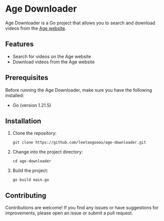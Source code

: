 # Age Downloader

Age Downloader is a Go project that allows you to search and download videos from the [Age website](https://www.agedm.org/).


## Features

- Search for videos on the Age website
- Download videos from the Age website

## Prerequisites

Before running the Age Downloader, make sure you have the following installed:

- Go (version 1.21.5)

## Installation

1. Clone the repository:

    ```shell
    git clone https://github.com/leetaogoooo/age-downloader.git
    ```

2. Change into the project directory:

    ```shell
    cd age-downloader
    ```

3. Build the project:

    ```shell
    go build main.go
    ```


## Contributing

Contributions are welcome! If you find any issues or have suggestions for improvements, please open an issue or submit a pull request.
